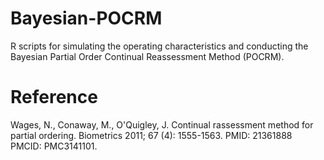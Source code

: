 # Bayesian-POCRM
R scripts for simulating the operating characteristics and conducting the Bayesian Partial Order Continual Reassessment Method (POCRM).

# Reference
Wages, N., Conaway, M., O'Quigley, J. Continual rassessment method for partial ordering. Biometrics 2011; 67 (4): 1555-1563. PMID: 21361888 PMCID: PMC3141101.
